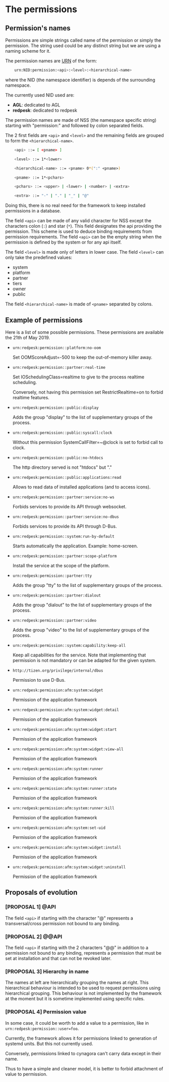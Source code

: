 # The permissions

## Permission's names

Permissions are simple strings called name of the permission or
simply the permission. The string used could be any distinct string
but we are using a naming scheme for it.

The permission names are [URN][URN] of the form:

```bash
    urn:NID:permission:<api>:<level>:<hierarchical-name>
```

where the NID (the namespace identifier) is depends of the surrounding
namespace.

The currently used NID used are:

- **AGL**: dedicated to AGL
- **redpesk**: dedicated to redpesk

The permission names are made of NSS (the namespace specific string)
starting with "permission:" and followed by colon separated
fields.

The 2 first fields are `<api>` and `<level>` and the remaining
fields are grouped to form the `<hierarchical-name>`.

```bash
    <api> ::= [ <pname> ]

    <level> ::= 1*<lower>

    <hierarchical-name> ::= <pname> 0*(":" <pname>)

    <pname> ::= 1*<pchars>

    <pchars> ::= <upper> | <lower> | <number> | <extra>

    <extra> ::= "-" | "." | "_" | "@"
```

Doing this, there is no real need for the
framework to keep installed permissions in a database.

The field `<api>` can be made of any valid character for NSS except
the characters colon (`:`) and star (`*`).
This field designates the api providing the permission.
This scheme is used to deduce binding requirements
from permission requirements.
The field `<api>` can be the empty string when the permission
is defined by the system or for any api itself.

The field `<level>` is made only of letters in lower case.
The field `<level>` can only take the predefined values:

- system
- platform
- partner
- tiers
- owner
- public

The field `<hierarchical-name>` is made of `<pname>` separated
by colons.

## Example of permissions

Here is a list of some possible permissions.
These permissions are available the 21th of May 2019.

- `urn:redpesk:permission::platform:no-oom`

  Set OOMScoreAdjust=-500 to keep the out-of-memory
  killer away.

- `urn:redpesk:permission::partner:real-time`

  Set IOSchedulingClass=realtime to give to the process
  realtime scheduling.

  Conversely, not having this permission set RestrictRealtime=on
  to forbid realtime features.

- `urn:redpesk:permission::public:display`

  Adds the group "display" to the list of supplementary groups
  of the process.

- `urn:redpesk:permission::public:syscall:clock`

  Without this permission SystemCallFilter=~@clock is set to
  forbid call to clock.

- `urn:redpesk:permission::public:no-htdocs`

  The http directory served is not "htdocs" but "."

- `urn:redpesk:permission::public:applications:read`

  Allows to read data of installed applications (and to
  access icons).

- `urn:redpesk:permission::partner:service:no-ws`

  Forbids services to provide its API through websocket.

- `urn:redpesk:permission::partner:service:no-dbus`

  Forbids services to provide its API through D-Bus.

- `urn:redpesk:permission::system:run-by-default`

  Starts automatically the application. Example: home-screen.

- `urn:redpesk:permission::partner:scope-platform`

  Install the service at the scope of the platform.

- `urn:redpesk:permission::partner:tty`

  Adds the group "tty" to the list of supplementary groups
  of the process.

- `urn:redpesk:permission::partner:dialout`

  Adds the group "dialout" to the list of supplementary groups
  of the process.

- `urn:redpesk:permission::partner:video`

  Adds the group "video" to the list of supplementary groups
  of the process.

- `urn:redpesk:permission::system:capability:keep-all`

  Keep all capabilities for the service. Note that implementing
  that permission is not mandatory or can be adapted for the given
  system.

- `http://tizen.org/privilege/internal/dbus`

  Permission to use D-Bus.

- `urn:redpesk:permission:afm:system:widget`

  Permission of the application framework

- `urn:redpesk:permission:afm:system:widget:detail`

  Permission of the application framework

- `urn:redpesk:permission:afm:system:widget:start`

  Permission of the application framework

- `urn:redpesk:permission:afm:system:widget:view-all`

  Permission of the application framework

- `urn:redpesk:permission:afm:system:runner`

  Permission of the application framework

- `urn:redpesk:permission:afm:system:runner:state`

  Permission of the application framework

- `urn:redpesk:permission:afm:system:runner:kill`

  Permission of the application framework

- `urn:redpesk:permission:afm:system:set-uid`

  Permission of the application framework

- `urn:redpesk:permission:afm:system:widget:install`

  Permission of the application framework

- `urn:redpesk:permission:afm:system:widget:uninstall`

  Permission of the application framework


## Proposals of evolution

### [PROPOSAL 1] @API

The field `<api>` if starting with the character "@" represents
a transversal/cross permission not bound to any binding.

### [PROPOSAL 2] @@API

The field `<api>` if starting with the 2 characters "@@"
in addition to a permission not bound to any binding, represents a
permission that must be set at installation and that can not be
revoked later.

### [PROPOSAL 3] Hierarchy in name

The names at left are hierarchically grouping the names at right.
This hierarchical behaviour is intended to
be used to request permissions using hierarchical grouping.
This behaviour is not implemented by the framework at the moment
but it is sometime implemented using specific rules.

### [PROPOSAL 4] Permission value

In some case, it could be worth to add a value to a permission,
like in `urn:redpesk:permission::user=foo`.

Currently, the framework allows it for permissions linked to
generation of systemd units. But this not currently used.

Conversely, permissions linked to cynagora can't carry data
except in their name.

Thus to have a simple and cleaner model, it is better to forbid
attachment of value to permission.


[URN]: https://tools.ietf.org/rfc/rfc2141.txt "RFC 2141: URN Syntax"
